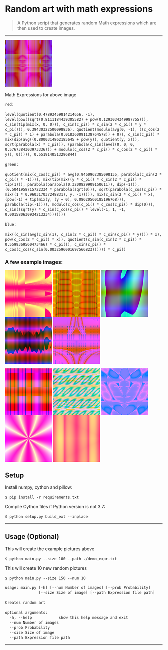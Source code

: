 # Random art with math expressions

> A Python script that generates random Math expressions which are then used to create images.

---

<img src="./images/image0.png" width="150">

Math Expressions for above image

```
red:

level(quotient(0.47893459814214656, -1), level(pow((sqrt(0.8111184439305582) + pow(0.1293034349987755))), c_sin(tip(mix(x, 0, 0))), c_sin(c_pi() * c_sin(2 * c_pi() * y * c_pi())), 0.39430322500098836), quotient(modulo(avg(0, -1), ((c_cos(2 * c_pi() * 1) + parabola(0.018360091138764578)) + 0)), c_sin(c_pi() * mix(dip(avg((0.8000314862185645 + pow(y)), quotient(y, x))), sqrt(parabola(x) * c_pi()), (parabola(c_sin(level(0, 0, 0, 0.5767384303973336))) + modulo(c_cos(2 * c_pi() * c_cos(2 * c_pi() * y)), 0))))), 0.5519140513296844)

green:

quotient(mix(c_cos(c_pi() * avg(0.9460962385098135, parabola(c_sin(2 * c_pi() * -1)))), mix(tip(mix((y * c_pi() * c_sin(2 * c_pi() * tip(1))), parabola(parabola(0.3200829909150611)), dip(-1))), (0.5041958715722334 * parabola(sqrt(0))), sqrt(parabola(c_cos(c_pi() * mix((1 * 0.960317037248831), y, -1))))), mix(c_sin(2 * c_pi() * x), (pow(-1) + tip(mix(y, (y + 0), 0.08620560185196768))), parabola(tip(-1)))), modulo(c_cos(c_pi() * c_cos(c_pi() * dip(0))), c_sin((sqrt(y) * c_sin(c_cos(c_pi() * level(-1, 1, -1, 0.001580630934213234)))))))

blue:

mix((c_sin(avg(c_sin(1), c_sin(2 * c_pi() * c_sin(c_pi() * y)))) * x), pow(c_cos(2 * c_pi() * x)), quotient(c_sin(c_sin(2 * c_pi() * 0.5599369560473466) * c_pi()), c_sin(c_pi() * c_cos(c_cos(c_sin(0.0032596001697566823)))))) * c_pi()
```

### A few example images:

<img align="center" src="./images/image1.png" width="150"> <img align="center" src="./images/image2.png" width="150"> <img align="center" src="./images/image3.png" width="150"> <img align="center" src="./images/image4.png" width="150"> <img align="center" src="./images/image5.png" width="150">

<img align="center" src="./images/image6.png" width="150"> <img align="center" src="./images/image7.png" width="150"> <img align="center" src="./images/image8.png" width="150"> <img align="center" src="./images/image9.png" width="150"> <img align="center" src="./images/image10.png" width="150">

## Setup

Install numpy, cython and pillow:

`$ pip install -r requirements.txt`

Compile Cython files if Python version is not 3.7:

`$ python setup.py build_ext --inplace`

---

## Usage (Optional)

This will create the example pictures above

`$ python main.py --size 100 --path ./demo_expr.txt`

This will create 10 new random pictures

`$ python main.py --size 150 --num 10`

```
usage: main.py [-h] [--num Number of images] [--prob Probability]
               [--size Size of image] [--path Expression file path]

Creates random art

optional arguments:
  -h, --help            show this help message and exit
  --num Number of images
  --prob Probability
  --size Size of image
  --path Expression file path
```

---
